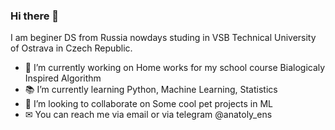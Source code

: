 ### Hi there 👋


I am beginer DS from Russia nowdays studing in VSB Technical University of Ostrava in Czech Republic. 

- 🔨 I’m currently working on Home works for my school course Bialogicaly Inspired Algorithm
- 📚 I’m currently learning Python, Machine Learning, Statistics
- 🤝 I’m looking to collaborate on Some cool pet projects in ML
- ✉ You can reach me via email or via telegram @anatoly_ens

